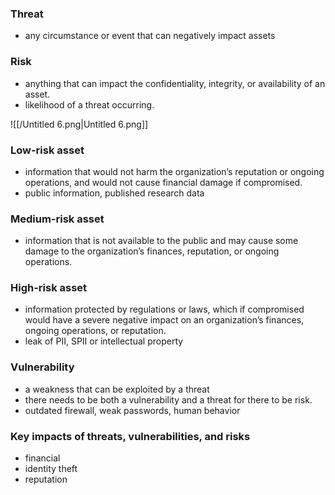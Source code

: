 ### Threat

- any circumstance or event that can negatively impact assets

  

### Risk

- anything that can impact the confidentiality, integrity, or availability of an asset.
- likelihood of a threat occurring.

![[/Untitled 6.png|Untitled 6.png]]

  

### Low-risk asset

- information that would not harm the organization’s reputation or ongoing operations, and would not cause financial damage if compromised.
- public information, published research data

  

### Medium-risk asset

- information that is not available to the public and may cause some damage to the organization’s finances, reputation, or ongoing operations.

  

### High-risk asset

- information protected by regulations or laws, which if compromised would have a severe negative impact on an organization’s finances, ongoing operations, or reputation.
- leak of PII, SPII or intellectual property

  

  

### Vulnerability

- a weakness that can be exploited by a threat
- there needs to be both a vulnerability and a threat for there to be risk.
- outdated firewall, weak passwords, human behavior

  

  

### Key impacts of threats, vulnerabilities, and risks

- financial
- identity theft
- reputation